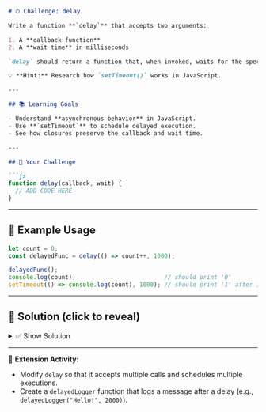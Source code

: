 

````markdown
# ⏱ Challenge: delay

Write a function **`delay`** that accepts two arguments:  

1. A **callback function**  
2. A **wait time** in milliseconds  

`delay` should return a function that, when invoked, waits for the specified amount of time before executing the callback.  

💡 **Hint:** Research how `setTimeout()` works in JavaScript.

---

## 📚 Learning Goals

- Understand **asynchronous behavior** in JavaScript.  
- Use **`setTimeout`** to schedule delayed execution.  
- See how closures preserve the callback and wait time.  

---

## 🧩 Your Challenge

```js
function delay(callback, wait) {
  // ADD CODE HERE
}
````

---

## 📌 Example Usage

```js
let count = 0;
const delayedFunc = delay(() => count++, 1000);

delayedFunc();
console.log(count);                         // should print '0'
setTimeout(() => console.log(count), 1000); // should print '1' after 1 second
```

---

## 📝 Solution (click to reveal)

<details>
  <summary>✅ Show Solution</summary>

```js
function delay(callback, wait) {
  return function(...args) {
    setTimeout(() => {
      callback(...args);
    }, wait);
  };
}
```

</details>

---

🚀 **Extension Activity:**

* Modify `delay` so that it accepts multiple calls and schedules multiple executions.
* Create a `delayedLogger` function that logs a message after a delay (e.g., `delayedLogger("Hello!", 2000)`).

```

